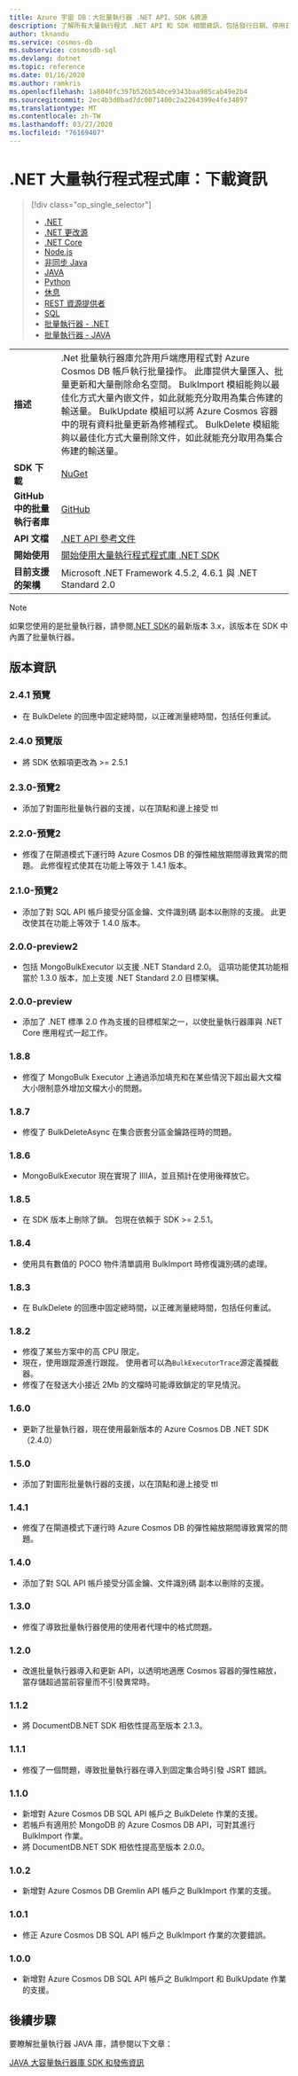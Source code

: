 ```yaml
---
title: Azure 宇宙 DB：大批量執行器 .NET API、SDK &資源
description: 了解所有大量執行程式 .NET API 和 SDK 相關資訊，包括發行日期、停用日期及 Azure Cosmos DB 大量執行程式 .NET SDK 每個版本之間所做的變更。
author: tknandu
ms.service: cosmos-db
ms.subservice: cosmosdb-sql
ms.devlang: dotnet
ms.topic: reference
ms.date: 01/16/2020
ms.author: ramkris
ms.openlocfilehash: 1a8040fc397b526b540ce9343baa985cab49e2b4
ms.sourcegitcommit: 2ec4b3d0bad7dc0071400c2a2264399e4fe34897
ms.translationtype: MT
ms.contentlocale: zh-TW
ms.lasthandoff: 03/27/2020
ms.locfileid: "76169407"
---
```

# <a name="net-bulk-executor-library-download-information"></a>.NET 大量執行程式程式庫：下載資訊 

> [!div class="op_single_selector"]
> * [.NET](sql-api-sdk-dotnet.md)
> * [.NET 更改源](sql-api-sdk-dotnet-changefeed.md)
> * [.NET Core](sql-api-sdk-dotnet-core.md)
> * [Node.js](sql-api-sdk-node.md)
> * [非同步 Java](sql-api-sdk-async-java.md)
> * [JAVA](sql-api-sdk-java.md)
> * [Python](sql-api-sdk-python.md)
> * [休息](https://docs.microsoft.com/rest/api/cosmos-db/)
> * [REST 資源提供者](https://docs.microsoft.com/rest/api/cosmos-db-resource-provider/)
> * [SQL](sql-api-query-reference.md)
> * [批量執行器 - .NET](sql-api-sdk-bulk-executor-dot-net.md)
> * [批量執行器 - JAVA](sql-api-sdk-bulk-executor-java.md)

| |  |
|---|---|
| **描述**| .Net 批量執行器庫允許用戶端應用程式對 Azure Cosmos DB 帳戶執行批量操作。 此庫提供大量匯入、批量更新和大量刪除命名空間。 BulkImport 模組能夠以最佳化方式大量內嵌文件，如此就能充分取用為集合佈建的輸送量。 BulkUpdate 模組可以將 Azure Cosmos 容器中的現有資料批量更新為修補程式。 BulkDelete 模組能夠以最佳化方式大量刪除文件，如此就能充分取用為集合佈建的輸送量。|
|**SDK 下載**| [NuGet](https://www.nuget.org/packages/Microsoft.Azure.CosmosDB.BulkExecutor/) |
| **GitHub 中的批量執行者庫**| [GitHub](https://github.com/Azure/azure-cosmosdb-bulkexecutor-dotnet-getting-started)|
|**API 文檔**|[.NET API 參考文件](https://docs.microsoft.com/dotnet/api/microsoft.azure.cosmosdb.bulkexecutor?view=azure-dotnet)|
|**開始使用**|[開始使用大量執行程式程式庫 .NET SDK](bulk-executor-dot-net.md)|
| **目前支援的架構**| Microsoft .NET Framework 4.5.2, 4.6.1 與 .NET Standard 2.0 |

> [!NOTE]
> 如果您使用的是批量執行器，請參閱[.NET SDK](tutorial-sql-api-dotnet-bulk-import.md)的最新版本 3.x，該版本在 SDK 中內置了批量執行器。 

## <a name="release-notes"></a>版本資訊

### <a name="241-preview"></a><a name="2.4.1-preview"/>2.4.1 預覽

* 在 BulkDelete 的回應中固定總時間，以正確測量總時間，包括任何重試。

### <a name="240-preview"></a><a name="2.4.0-preview"/>2.4.0 預覽版

* 將 SDK 依賴項更改為 >= 2.5.1

### <a name="230-preview2"></a><a name="2.3.0-preview2"/>2.3.0-預覽2

* 添加了對圖形批量執行器的支援，以在頂點和邊上接受 ttl

### <a name="220-preview2"></a><a name="2.2.0-preview2"/>2.2.0-預覽2

* 修復了在閘道模式下運行時 Azure Cosmos DB 的彈性縮放期間導致異常的問題。 此修復程式使其在功能上等效于 1.4.1 版本。

### <a name="210-preview2"></a><a name="2.1.0-preview2"/>2.1.0-預覽2

* 添加了對 SQL API 帳戶接受分區金鑰、文件識別碼 副本以刪除的支援。 此更改使其在功能上等效于 1.4.0 版本。

### <a name="200-preview2"></a><a name="2.0.0-preview2"/>2.0.0-preview2

* 包括 MongoBulkExecutor 以支援 .NET Standard 2.0。 這項功能使其功能相當於 1.3.0 版本，加上支援 .NET Standard 2.0 目標架構。

### <a name="200-preview"></a><a name="2.0.0-preview"/>2.0.0-preview

* 添加了 .NET 標準 2.0 作為支援的目標框架之一，以使批量執行器庫與 .NET Core 應用程式一起工作。

### <a name="188"></a><a name="1.8.8"/>1.8.8

* 修復了 MongoBulk Executor 上通過添加填充和在某些情況下超出最大文檔大小限制意外增加文檔大小的問題。

### <a name="187"></a><a name="1.8.7"/>1.8.7

* 修復了 BulkDeleteAsync 在集合嵌套分區金鑰路徑時的問題。

### <a name="186"></a><a name="1.8.6"/>1.8.6

* MongoBulkExecutor 現在實現了 IIIIA，並且預計在使用後釋放它。

### <a name="185"></a><a name="1.8.5"/>1.8.5

* 在 SDK 版本上刪除了鎖。 包現在依賴于 SDK >= 2.5.1。

### <a name="184"></a><a name="1.8.4"/>1.8.4

* 使用具有數值的 POCO 物件清單調用 BulkImport 時修復識別碼的處理。

### <a name="183"></a><a name="1.8.3"/>1.8.3

* 在 BulkDelete 的回應中固定總時間，以正確測量總時間，包括任何重試。

### <a name="182"></a><a name="1.8.2"/>1.8.2

* 修復了某些方案中的高 CPU 限定。
* 現在，使用跟蹤源進行跟蹤。 使用者可以為`BulkExecutorTrace`源定義攔截器。
* 修復了在發送大小接近 2Mb 的文檔時可能導致鎖定的罕見情況。

### <a name="160"></a><a name="1.6.0"/>1.6.0

* 更新了批量執行器，現在使用最新版本的 Azure Cosmos DB .NET SDK （2.4.0）

### <a name="150"></a><a name="1.5.0"/>1.5.0

* 添加了對圖形批量執行器的支援，以在頂點和邊上接受 ttl

### <a name="141"></a><a name="1.4.1"/>1.4.1

* 修復了在閘道模式下運行時 Azure Cosmos DB 的彈性縮放期間導致異常的問題。

### <a name="140"></a><a name="1.4.0"/>1.4.0

* 添加了對 SQL API 帳戶接受分區金鑰、文件識別碼 副本以刪除的支援。

### <a name="130"></a><a name="1.3.0"/>1.3.0

* 修復了導致批量執行器使用的使用者代理中的格式問題。

### <a name="120"></a><a name="1.2.0"/>1.2.0

* 改進批量執行器導入和更新 API，以透明地適應 Cosmos 容器的彈性縮放，當存儲超過當前容量而不引發異常時。

### <a name="112"></a><a name="1.1.2"/>1.1.2

* 將 DocumentDB.NET SDK 相依性提高至版本 2.1.3。

### <a name="111"></a><a name="1.1.1"/>1.1.1

* 修復了一個問題，導致批量執行器在導入到固定集合時引發 JSRT 錯誤。

### <a name="110"></a><a name="1.1.0"/>1.1.0

* 新增對 Azure Cosmos DB SQL API 帳戶之 BulkDelete 作業的支援。
* 若帳戶有適用於 MongoDB 的 Azure Cosmos DB API，可對其進行 BulkImport 作業。
* 將 DocumentDB.NET SDK 相依性提高至版本 2.0.0。 

### <a name="102"></a><a name="1.0.2"/>1.0.2

* 新增對 Azure Cosmos DB Gremlin API 帳戶之 BulkImport 作業的支援。

### <a name="101"></a><a name="1.0.1"/>1.0.1

* 修正 Azure Cosmos DB SQL API 帳戶之 BulkImport 作業的次要錯誤。

### <a name="100"></a><a name="1.0.0"/>1.0.0

* 新增對 Azure Cosmos DB SQL API 帳戶之 BulkImport 和 BulkUpdate 作業的支援。

## <a name="next-steps"></a>後續步驟

要瞭解批量執行器 JAVA 庫，請參閱以下文章：

[JAVA 大容量執行器庫 SDK 和發佈資訊](sql-api-sdk-bulk-executor-java.md)
